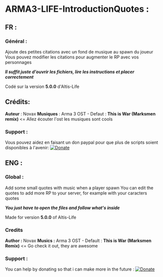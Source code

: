 # ARMA3-LIFE-IntroductionQuotes :
## FR :
### Général :
Ajoute des petites citations avec un fond de musique au spawn du joueur
Vous pouvez modifier les citations pour augmenter le RP avec vos personnages

***Il suffit juste d'ouvrir les fichiers, lire les instructions et placer correctement***

Codé sur la version **5.0.0** d'Altis-Life

## Crédits:
**Auteur** : Novax
**Musiques** : Arma 3 OST - Defaut : **This is War (Marksmen remix)** <= Allez écouter l'ost les musiques sont cools


### Support :

Vous pouvez aidez en faisant un don paypal pour que plus de scripts soient disponibles à l'avenir:
[![Donate](https://img.shields.io/badge/Donate-PayPal-green.svg)](https://paypal.me/novax69)



## ENG :
### Global :
Add some small quotes with music when a player spawn
You can edit the quotes to add more RP to your server, for example with your caracters quotes

***You just have to open the files and follow what's inside***

Made for version **5.0.0** of Altis-Life

### Credits
**Author :** Novax
**Musics :** Arma 3 OST - Default : **This is War (Marksmen Remix)** <= Go check it out, they are awesome

### Support :

You can help by donating so that i can make more in the future :
[![Donate](https://img.shields.io/badge/Donate-PayPal-green.svg)](https://paypal.me/novax69)